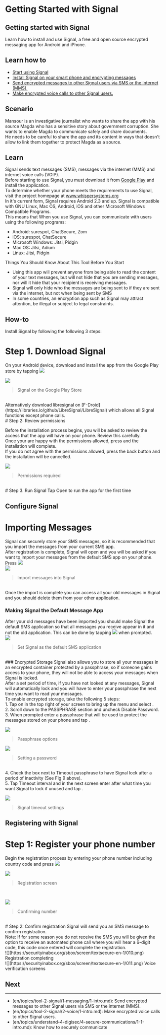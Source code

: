 # Getting Started with Signal
## Getting started with Signal

Learn how to install and use Signal, a free and open source encrypted messaging app for Android and iPhone.



## Learn how to

 - [Start using Signal](en/topics/tool-2-signal/0-getting-started/3-learn.md)
 - [Install Signal on your smart phone and encrypting messages](en/topics/tool-2-signal/0-getting-started/4-howto-install.md)
 - [Send encrypted messages to other Signal users via SMS or the internet (MMS).](en/topics/tool-2-signal/1-messaging/1-intro.md)
 - [Make encrypted voice calls to other Signal users.](en/topics/tool-2-signal/2-voice/1-intro.md)



## Scenario

Mansour is an investigative journalist who wants to share the app with his source Magda who has a sensitive story about government corruption. She wants to enable Magda to communicate safely and share documents.
<br>
He needs to be careful to share the app and its content in ways that doesn't allow to link them together to protect Magda as a source.



## Learn

Signal sends text messages (SMS), messages via the internet (MMS) and internet voice calls (VOIP).
<br>
Before starting to use Signal, you must download it from [Google Play](https://play.google.com/store/apps/details?id=org.thoughtcrime.securesms) and install the application.
<br>
To determine whether your phone meets the requirements to use Signal, visit the project homepage at www.whispersystems.org
<br>
In it's current form, Signal requires Android 2.3 and up. Signal is compatible with GNU Linux, Mac OS, Android, iOS and other Microsoft Windows Compatible Programs.
<br>
This means that When you use Signal, you can communicate with users using the following programs:
 - Android: surespot, ChatSecure, Zom
 - iOS: surespot, ChatSecure
 - Microsoft Windows: Jitsi, Pidgin
 - Mac OS: Jitsi, Adium
 - Linux: Jitsi, Pidgin


Things You Should Know About This Tool Before You Start
 - Using this app will prevent anyone from being able to read the content of your text messages, but will not hide that you are sending messages, nor will it hide that your recipient is receiving messages.
 - Signal will only hide who the messages are being sent to if they are sent via the internet, but not when being sent by SMS
 - In some countries, an encryption app such as Signal may attract attention, be illegal or subject to legal constraints.



## How-to

Install Signal by following the following 3 steps:

# Step 1. Download Signal

On your Android device, download and install the app from the Google Play store by tapping ![](https://securityinabox.org/sbox/screen/textsecure-en-1/001.png)
<br>

![](https://securityinabox.org/sbox/screen/textsecure-en-1/002.png)
>Signal on the Google Play Store

<br>
Alternatively download libresignal on [F-Droid](https://libraries.io/github/LibreSignal/LibreSignal) which allows all Signal functions except phone calls.
<br>
# Step 2: Review permissions

Before the installation process begins, you will be asked to review the access that the app will have on your phone. Review this carefully.
<br>
Once your are happy with the permissions allowed, press and the installation will complete.
<br>
If you do not agree with the permissions allowed, press the back button and the installation will be cancelled.

![](https://securityinabox.org/sbox/screen/textsecure-en-1/004.png)
>Permissions required

<br>
# Step 3. Run Signal
Tap Open to run the app for the first time



## Configure Signal

# Importing Messages

Signal can securely store your SMS messages, so it is recommended that you import the messages from your current SMS app.
<br>
After registration is complete, Signal will open and you will be asked if you want to import your messages from the default SMS app on your phone. Press ![](https://securityinabox.org/sbox/screen/textsecure-en-1/012.png)
<br>
![](https://securityinabox.org/sbox/screen/textsecure-en-1/013.png)
> Import messages into Signal

<br>
Once the import is complete you can access all your old messages in Signal and you should delete them from your other application.
<br>

### Making Signal the Default Message App
After your old messages have been imported you should make Signal the default SMS application so that all messages you receive appear in it and not the old application. This can be done by tapping ![](https://securityinabox.org/sbox/screen/textsecure-en-1/012.png) when prompted.
<br>
![](https://securityinabox.org/sbox/screen/textsecure-en-1/014.png)
> Set Signal as the default SMS application

<br>
### Encrypted Storage
Signal also allows you to store all your messages in an encrypted container protected by a passphrase, so if someone gains access to your phone, they will not be able to access your messages when Signal is locked.
<br>
After a set period of time, if you have not looked at any messages, Signal will automatically lock and you will have to enter your passphrase the next time you want to read your messages.
<br>
To enable encrypted storage, take the following 5 steps:
<br>
1. Tap on  in the top right of your screen to bring up the menu and select .
<br>
2. Scroll down to the PASSPHRASE section and uncheck Disable Password.
<br>
3. When prompted enter a passphrase that will be used to protect the messages stored on your phone and tap .

![](https://securityinabox.org/sbox/screen/textsecure-en-1/018.png)
> Passphrase options

![](https://securityinabox.org/sbox/screen/textsecure-en-1/019.png)
> Setting a password

<br>
4. Check the box next to Timeout passphrase to have Signal lock after a period of inactivity (See Fig 9 above).
<br>
5. Tap Timeout interval and in the next screen enter after what time you want Signal to lock if unused and tap .

![](https://securityinabox.org/sbox/screen/textsecure-en-1/021.png)
> Signal timeout settings



## Registering with Signal


# Step 1: Register your phone number

Begin the registration process by entering your phone number including country code and press ![](https://securityinabox.org/sbox/screen/textsecure-en-1/005.png)
<br>

![](https://securityinabox.org/sbox/screen/textsecure-en-1/008.png)
>Registration screen

<br>

![](https://securityinabox.org/sbox/screen/textsecure-en-1/009.png)
>Confirming number

<br>
# Step 2: Confirm registration
Signal will send you an SMS message to confirm registration.
<br>
Note: If for some reason you do not receive the SMS you will be given the option to receive an automated phone call where you will hear a 6-digit code, this code once entered will complete the registration.
<Br>
![](https://securityinabox.org/sbox/screen/textsecure-en-1/010.png)
Registration completing
<br>
![](https://securityinabox.org/sbox/screen/textsecure-en-1/011.png)
Voice verification screens



## Next

---
- (en/topics/tool-2-signal/1-messaging/1-intro.md): Send encrypted messages to other Signal users via SMS or the internet (MMS).
- (en/topics/tool-2-signal/2-voice/1-intro.md): Make encrypted voice calls to other Signal users.
- (en/topics/understand-4-digisec/4-secure-communications/1-1-intro.md):  Know how to securely communicate 



